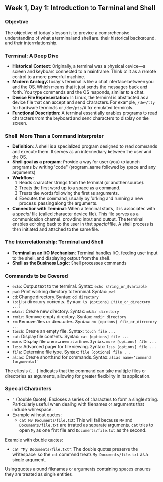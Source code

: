 ## Week 1, Day 1: Introduction to Terminal and Shell

### Objective

The objective of today's lesson is to provide a comprehensive understanding of what a terminal and shell are, their historical background, and their interrelationship.

### Terminal: A Deep Dive

- **Historical Context**: Originally, a terminal was a physical device—a screen and keyboard connected to a mainframe. Think of it as a remote control to a more powerful machine.
- **Modern Analogy**:Today's terminal is like a chat interface between you and the OS. Which means that it just sends the messages back and forth. You type commands and the OS responds, similar to a chat.
- **Device File Representation**: In Linux, the terminal is abstracted as a device file that can accept and send characters. For example, `/dev/tty` for hardware terminals or `/dev/pts/0` for emulated terminals.
- **Functional Description**: A terminal essentially enables programs to read characters from the keyboard and send characters to display on the screen.

### Shell: More Than a Command Interpreter

- **Definition**: A shell is a specialized program designed to read commands and execute them. It serves as an intermediary between the user and the OS.
- **Shell goal as a program**: Provide a way for user (you) to launch programs by writing "code" (program_name followed by space and any arguments)
- **Workflow**:
  1. Reads character strings from the terminal (or another source).
  2. Treats the first word up to a space as a command.
  3. Treats the words following the first as arguments.
  4. Executes the command, usually by forking and running a new process, passing along the arguments.
- **Connection with Terminal**: When a terminal starts, it is associated with a _special_ file (called character device file).
  This file serves as a communication channel, providing input and output. The terminal enables echoing back
  to the user in that _special_ file. A shell process is then initiated and attached to the same file.

### The Interrelationship: Terminal and Shell

- **Terminal as an I/O Mechanism**: Terminal handles I/O, feeding user input to the shell, and displaying output from the shell.
- **Shell as the Business Logic**: Shell processes commands.

### Commands to be Covered

- `echo`: Output text to the terminal. Syntax: `echo string_or_$variable`
- `pwd`: Print working directory to terminal. Syntax: `pwd`
- `cd`: Change directory. Syntax: `cd directory`
- `ls`: List directory contents. Syntax: `ls [options] [file_or_directory ...]`
- `mkdir`: Create new directory. Syntax: `mkdir directory`
- `rmdir`: Remove empty directory. Syntax: `rmdir directory`
- `rm`: Remove files or directories. Syntax: `rm [options] file_or_directory ...`
- `touch`: Create an empty file. Syntax: `touch file ...`
- `cat`: Display file contents. Syntax: `cat [options] file ...`
- `more`: Display file one screen at a time. Syntax: `more [options] file ...`
- `less`: Advanced pager for file viewing. Syntax: `less [options] file ...`
- `file`: Determine file type. Syntax: `file [options] file ...`
- `alias`: Create shorthand for commands. Syntax: `alias name='command [arguments]'`

The ellipsis (`...`) indicates that the command can take multiple files or directories as arguments, allowing for greater flexibility in its application.

### Special Characters

- `"` (Double Quote): Encloses a series of characters to form a single string. Particularly useful when dealing with filenames or arguments that include whitespace.
- Example without quotes:
  - `cat My Documents/file.txt`: This will fail because `My` and `Documents/file.txt` are treated as separate arguments. `cat` tries to open `My` as one first file and `Documents/file.txt` as the second.

Example with double quotes:

- `cat "My Documents/file.txt"`: The double quotes preserve the whitespace, so the `cat` command treats `My Documents/file.txt` as a single argument.

Using quotes around filenames or arguments containing spaces ensures they are treated as single entities.
